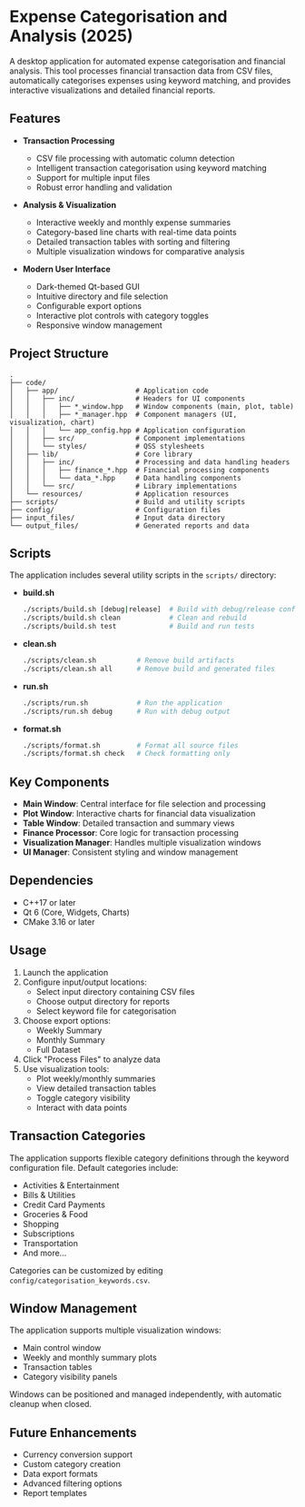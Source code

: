 # Expense Categorisation and Analysis (2025)

A desktop application for automated expense categorisation and financial analysis. This tool processes financial transaction data from CSV files, automatically categorises expenses using keyword matching, and provides interactive visualizations and detailed financial reports.

## Features

- **Transaction Processing**
  - CSV file processing with automatic column detection
  - Intelligent transaction categorisation using keyword matching
  - Support for multiple input files
  - Robust error handling and validation

- **Analysis & Visualization**
  - Interactive weekly and monthly expense summaries
  - Category-based line charts with real-time data points
  - Detailed transaction tables with sorting and filtering
  - Multiple visualization windows for comparative analysis

- **Modern User Interface**
  - Dark-themed Qt-based GUI
  - Intuitive directory and file selection
  - Configurable export options
  - Interactive plot controls with category toggles
  - Responsive window management

## Project Structure

```
.
├── code/
│   ├── app/                   # Application code
│   │   ├── inc/               # Headers for UI components
│   │   │   ├── *_window.hpp   # Window components (main, plot, table)
│   │   │   ├── *_manager.hpp  # Component managers (UI, visualization, chart)
│   │   │   └── app_config.hpp # Application configuration
│   │   ├── src/               # Component implementations
│   │   └── styles/            # QSS stylesheets
│   ├── lib/                   # Core library
│   │   ├── inc/               # Processing and data handling headers
│   │   │   ├── finance_*.hpp  # Financial processing components
│   │   │   └── data_*.hpp     # Data handling components
│   │   └── src/               # Library implementations
│   └── resources/             # Application resources
├── scripts/                   # Build and utility scripts
├── config/                    # Configuration files
├── input_files/               # Input data directory
└── output_files/              # Generated reports and data
```

## Scripts

The application includes several utility scripts in the `scripts/` directory:

- **build.sh**
  ```bash
  ./scripts/build.sh [debug|release]  # Build with debug/release configuration
  ./scripts/build.sh clean            # Clean and rebuild
  ./scripts/build.sh test             # Build and run tests
  ```

- **clean.sh**
  ```bash
  ./scripts/clean.sh          # Remove build artifacts
  ./scripts/clean.sh all      # Remove build and generated files
  ```

- **run.sh**
  ```bash
  ./scripts/run.sh            # Run the application
  ./scripts/run.sh debug      # Run with debug output
  ```

- **format.sh**
  ```bash
  ./scripts/format.sh         # Format all source files
  ./scripts/format.sh check   # Check formatting only
  ```

## Key Components

- **Main Window**: Central interface for file selection and processing
- **Plot Window**: Interactive charts for financial data visualization
- **Table Window**: Detailed transaction and summary views
- **Finance Processor**: Core logic for transaction processing
- **Visualization Manager**: Handles multiple visualization windows
- **UI Manager**: Consistent styling and window management

## Dependencies

- C++17 or later
- Qt 6 (Core, Widgets, Charts)
- CMake 3.16 or later

## Usage

1. Launch the application
2. Configure input/output locations:
   - Select input directory containing CSV files
   - Choose output directory for reports
   - Select keyword file for categorisation
3. Choose export options:
   - Weekly Summary
   - Monthly Summary
   - Full Dataset
4. Click "Process Files" to analyze data
5. Use visualization tools:
   - Plot weekly/monthly summaries
   - View detailed transaction tables
   - Toggle category visibility
   - Interact with data points

## Transaction Categories

The application supports flexible category definitions through the keyword configuration file. Default categories include:
- Activities & Entertainment
- Bills & Utilities
- Credit Card Payments
- Groceries & Food
- Shopping
- Subscriptions
- Transportation
- And more...

Categories can be customized by editing `config/categorisation_keywords.csv`.

## Window Management

The application supports multiple visualization windows:
- Main control window
- Weekly and monthly summary plots
- Transaction tables
- Category visibility panels

Windows can be positioned and managed independently, with automatic cleanup when closed.

## Future Enhancements

- Currency conversion support
- Custom category creation
- Data export formats
- Advanced filtering options
- Report templates
